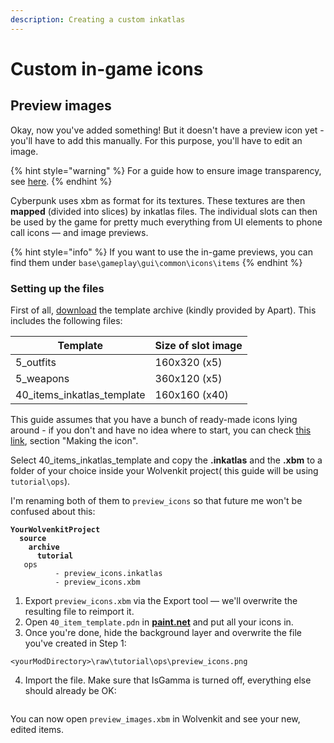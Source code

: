 ```yaml
---
description: Creating a custom inkatlas
---
```


# Custom in-game icons

## Preview images

Okay, now you've added something! But it doesn't have a preview icon yet - you'll have to add this manually. For this purpose, you'll have to edit an image.

{% hint style="warning" %}
For a guide how to ensure image transparency, see [here](../textures-and-luts/images-importing-editing-exporting.md).
{% endhint %}

Cyberpunk uses xbm as format for its textures. These textures are then **mapped** (divided into slices) by inkatlas files. The individual slots can then be used by the game for pretty much everything from UI elements to phone call icons — and image previews.

{% hint style="info" %}
If you want to use the in-game previews, you can find them under `base\gameplay\gui\common\icons\items`
{% endhint %}

### Setting up the files

First of all, [download](https://www.mediafire.com/file/3slvnkhjbz0jt65/inkatlas\_templates\_apart\_v1.zip/file) the template archive (kindly provided by Apart). This includes the following files:

| Template                      | Size of slot image |
| ----------------------------- | ------------------ |
| 5\_outfits                    | 160x320 (x5)       |
| 5\_weapons                    | 360x120 (x5)       |
| 40\_items\_inkatlas\_template | 160x160 (x40)      |

This guide assumes that you have a bunch of ready-made icons lying around - if you don't and have no idea where to start, you can check [this](https://drive.google.com/file/d/1aQjb8MpimB9LDNl7y1iTXH13MUvMrKsH/view)[ link](https://drive.google.com/file/d/1aQjb8MpimB9LDNl7y1iTXH13MUvMrKsH/view), section "Making the icon".

Select 40\_items\_inkatlas\_template and copy the **.inkatlas** and the **.xbm** to a folder of your choice inside your Wolvenkit project( this guide will be using `tutorial\ops`).&#x20;

I'm renaming both of them to `preview_icons` so that future me won't be confused about this:

<pre><code><strong>YourWolvenkitProject
</strong><strong>  source
</strong><strong>    archive
</strong><strong>      tutorial  
</strong>	ops		   
      	  - preview_icons.inkatlas  
      	  - preview_icons.xbm      
</code></pre>

1. Export `preview_icons.xbm` via the Export tool — we'll overwrite the resulting file to reimport it.
2. Open  `40_item_template.pdn` in [**paint.net**](https://www.getpaint.net/download.html) and put all your icons in.
3. Once you're done, hide the background layer and overwrite the file you've created in Step 1:

```
<yourModDirectory>\raw\tutorial\ops\preview_icons.png
```

4. Import the file. Make sure that IsGamma is turned off, everything else should already be OK:&#x20;

<figure><img src="https://camo.githubusercontent.com/6191ea85dce6cbf272694a464a89a9c8fdd1333fd9bce8436aec97684e729355/68747470733a2f2f692e696d6775722e636f6d2f486370743652332e706e67" alt=""><figcaption></figcaption></figure>

You can now open `preview_images.xbm` in Wolvenkit and see your new, edited items.
